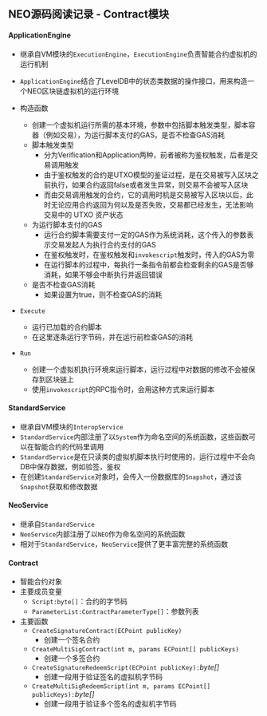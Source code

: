 ## NEO源码阅读记录 - Contract模块
#### ApplicationEngine
* 继承自VM模块的`ExecutionEngine`，`ExecutionEngine`负责智能合约虚拟机的运行机制
* `ApplicationEngine`结合了LevelDB中的状态类数据的操作接口，用来构造一个NEO区块链虚拟机的运行环境

* 构造函数
  * 创建一个虚拟机运行所需的基本环境，参数中包括脚本触发类型，脚本容器（例如交易），为运行脚本支付的GAS，是否不检查GAS消耗
  * 脚本触发类型
    * 分为Verification和Application两种，前者被称为鉴权触发，后者是交易调用触发
    * 由于鉴权触发的合约是UTXO模型的鉴证过程，是在交易被写入区块之前执行，如果合约返回false或者发生异常，则交易不会被写入区块
    * 而由交易调用触发的合约，它的调用时机是交易被写入区块以后，此时无论应用合约返回为何以及是否失败，交易都已经发生，无法影响交易中的 UTXO 资产状态
  * 为运行脚本支付的GAS
    * 运行合约脚本需要支付一定的GAS作为系统消耗，这个传入的参数表示交易发起人为执行合约支付的GAS
    * 在鉴权触发时，在鉴权触发和`invokescript`触发时，传入的GAS为零
    * 在运行脚本的过程中，每执行一条指令前都会检查剩余的GAS是否够消耗，如果不够会中断执行并返回错误
  * 是否不检查GAS消耗
    * 如果设置为true，则不检查GAS的消耗
* `Execute`
  * 运行已加载的合约脚本
  * 在这里逐条运行字节码，并在运行前检查GAS的消耗
* `Run`
  * 创建一个虚拟机执行环境来运行脚本，运行过程中对数据的修改不会被保存到区块链上
  * 使用`invokescript`的RPC指令时，会用这种方式来运行脚本
 
#### StandardService
* 继承自VM模块的`InteropService`
* `StandardService`内部注册了以`System`作为命名空间的系统函数，这些函数可以在智能合约的代码里调用
* `StandardService`是在只读类的虚拟机脚本执行时使用的，运行过程中不会向DB中保存数据，例如验签，鉴权
* 在创建`StandardService`对象时，会传入一份数据库的`Snapshot`，通过该`Snapshot`获取和修改数据

#### NeoService
* 继承自`StandardService`
* `NeoService`内部注册了以`NEO`作为命名空间的系统函数
* 相对于`StandardService`，`NeoService`提供了更丰富完整的系统函数

#### Contract
* 智能合约对象
* 主要成员变量
  * `Script:byte[]`：合约的字节码
  * `ParameterList:ContractParameterType[]`：参数列表
* 主要函数
  * `CreateSignatureContract(ECPoint publicKey)`
    * 创建一个签名合约
  * `CreateMultiSigContract(int m, params ECPoint[] publicKeys)`
    * 创建一个多签合约
  * `CreateSignatureRedeemScript(ECPoint publicKey):`*byte[]*
    * 创建一段用于验证签名的虚拟机字节码
  * `CreateMultiSigRedeemScript(int m, params ECPoint[] publicKeys):`*byte[]*
    * 创建一段用于验证多个签名的虚拟机字节码